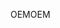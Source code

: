 <span data-ttu-id="bd8b1-101">OEM</span><span class="sxs-lookup"><span data-stu-id="bd8b1-101">OEM</span></span>